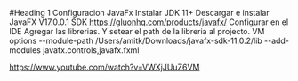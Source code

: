 #Heading 1
Configuracion JavaFx
Instalar JDK 11+
Descargar e instalar JavaFX V17.0.0.1 SDK
https://gluonhq.com/products/javafx/
Configurar en el IDE 
Agregar las librerias. Y setear el path de la libreria al projecto.
VM options 
--module-path  /Users/amitk/Downloads/javafx-sdk-11.0.2/lib --add-modules javafx.controls,javafx.fxml


https://www.youtube.com/watch?v=VWXjJUuZ6VM